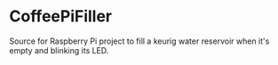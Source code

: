 # CoffeePiFiller
Source for Raspberry Pi project to fill a keurig water reservoir when it's empty and blinking its LED.
